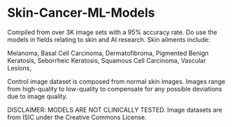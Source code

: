 # Skin-Cancer-ML-Models
Compiled from over 3K image sets with a 95% accuracy rate. Do use the models in fields relating to skin and AI research.
Skin ailments include: 

Melanoma, 
Basal Cell Carcinoma,
Dermatofibroma,
Pigmented Benign Keratosis,
Seborrheic Keratosis,
Squamous Cell Carcinoma,
Vascular Lesions,

Control image dataset is composed from normal skin images.
Images range from high-quality to low-quality to compensate for any possible deviations due to image quality.


DISCLAIMER: MODELS ARE NOT CLINICALLY TESTED.
Image datasets are from ISIC under the Creative Commons License.
